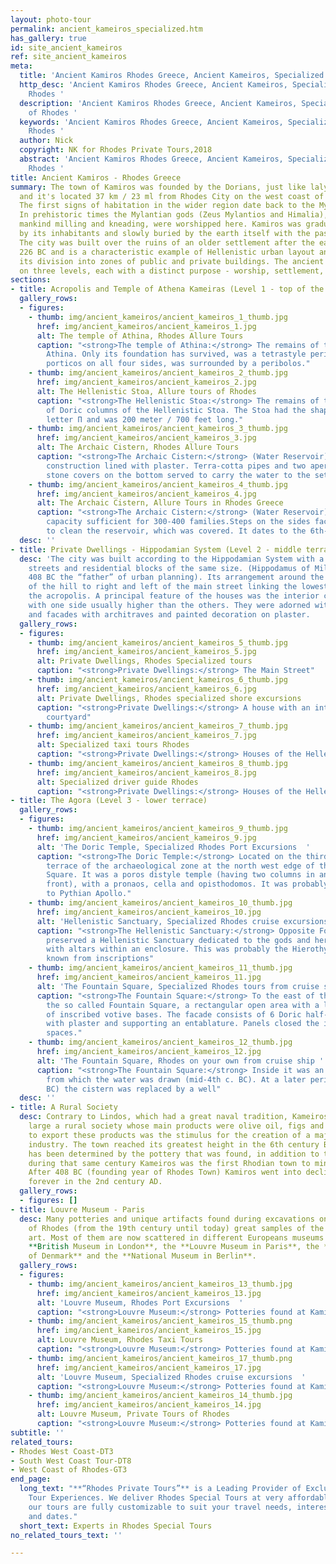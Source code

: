 ```yaml
---
layout: photo-tour
permalink: ancient_kameiros_specialized.htm
has_gallery: true
id: site_ancient_kameiros
ref: site_ancient_kameiros
meta:
  title: 'Ancient Kamiros Rhodes Greece, Ancient Kameiros, Specialized Tours of Rhodes '
  http_desc: 'Ancient Kamiros Rhodes Greece, Ancient Kameiros, Specialized Tours of
    Rhodes '
  description: 'Ancient Kamiros Rhodes Greece, Ancient Kameiros, Specialized Tours
    of Rhodes '
  keywords: 'Ancient Kamiros Rhodes Greece, Ancient Kameiros, Specialized Tours of
    Rhodes '
  author: Nick
  copyright: NK for Rhodes Private Tours,2018
  abstract: 'Ancient Kamiros Rhodes Greece, Ancient Kameiros, Specialized Tours of
    Rhodes '
title: Ancient Kamiros - Rhodes Greece
summary: The town of Kamiros was founded by the Dorians, just like lalyssos and Lindos
  and it's located 37 km / 23 ml from Rhodes City on the west coast of the Island.
  The first signs of habitation in the wider region date back to the Mycenaean era.
  In prehistoric times the Mylantian gods (Zeus Mylantios and Himalia), who taught
  mankind milling and kneading, were worshipped here. Kamiros was gradually abandoned
  by its inhabitants and slowly buried by the earth itself with the passage of time.
  The city was built over the ruins of an older settlement after the earthquake in
  226 BC and is a characteristic example of Hellenistic urban layout and design, with
  its division into zones of public and private buildings. The ancient city was built
  on three levels, each with a distinct purpose - worship, settlement, trade.
sections:
- title: Acropolis and Temple of Athena Kameiras (Level 1 - top of the hill)
  gallery_rows:
  - figures:
    - thumb: img/ancient_kameiros/ancient_kameiros_1_thumb.jpg
      href: img/ancient_kameiros/ancient_kameiros_1.jpg
      alt: The temple of Athina, Rhodes Allure Tours
      caption: "<strong>The temple of Athina:</strong> The remains of the temple of
        Athina. Only its foundation has survived, was a tetrastyle peripteral with
        porticos on all four sides, was surrounded by a peribolos."
    - thumb: img/ancient_kameiros/ancient_kameiros_2_thumb.jpg
      href: img/ancient_kameiros/ancient_kameiros_2.jpg
      alt: The Hellenistic Stoa, Allure tours of Rhodes
      caption: "<strong>The Hellenistic Stoa:</strong> The remains of the two rows
        of Doric columns of the Hellenistic Stoa. The Stoa had the shape of the Greek
        letter Π and was 200 meter / 700 feet long."
    - thumb: img/ancient_kameiros/ancient_kameiros_3_thumb.jpg
      href: img/ancient_kameiros/ancient_kameiros_3.jpg
      alt: The Archaic Cistern, Rhodes Allure Tours
      caption: "<strong>The Archaic Cistern:</strong> (Water Reservoir). A rectangular
        construction lined with plaster. Terra-cotta pipes and two apertures with
        stone covers on the bottom served to carry the water to the settlement."
    - thumb: img/ancient_kameiros/ancient_kameiros_4_thumb.jpg
      href: img/ancient_kameiros/ancient_kameiros_4.jpg
      alt: The Archaic Cistern, Allure Tours in Rhodes Greece
      caption: "<strong>The Archaic Cistern:</strong> (Water Reservoir). It had a
        capacity sufficient for 300-400 families.Steps on the sides facilitated access
        to clean the reservoir, which was covered. It dates to the 6th-5th c. BC."
  desc: ''
- title: Private Dwellings - Hippodamian System (Level 2 - middle terrace)
  desc: 'The city was built according to the Hippodamian System with a grid of parallel
    streets and residential blocks of the same size. (Hippodamus of Miletus 498 –
    408 BC the “father” of urban planning). Its arrangement around the natural slops
    of the hill to right and left of the main street linking the lowest level with
    the acropolis. A principal feature of the houses was the interior colonnaded courtyard
    with one side usually higher than the others. They were adorned with mosaic floors
    and facades with architraves and painted decoration on plaster.        '
  gallery_rows:
  - figures:
    - thumb: img/ancient_kameiros/ancient_kameiros_5_thumb.jpg
      href: img/ancient_kameiros/ancient_kameiros_5.jpg
      alt: Private Dwellings, Rhodes Specialized tours
      caption: "<strong>Private Dwellings:</strong> The Main Street"
    - thumb: img/ancient_kameiros/ancient_kameiros_6_thumb.jpg
      href: img/ancient_kameiros/ancient_kameiros_6.jpg
      alt: Private Dwellings, Rhodes specialized shore excursions
      caption: "<strong>Private Dwellings:</strong> A house with an interior colonnaded
        courtyard"
    - thumb: img/ancient_kameiros/ancient_kameiros_7_thumb.jpg
      href: img/ancient_kameiros/ancient_kameiros_7.jpg
      alt: Specialized taxi tours Rhodes
      caption: "<strong>Private Dwellings:</strong> Houses of the Hellenistic period"
    - thumb: img/ancient_kameiros/ancient_kameiros_8_thumb.jpg
      href: img/ancient_kameiros/ancient_kameiros_8.jpg
      alt: Specialized driver guide Rhodes
      caption: "<strong>Private Dwellings:</strong> Houses of the Hellenistic period"
- title: The Agora (Level 3 - lower terrace)
  gallery_rows:
  - figures:
    - thumb: img/ancient_kameiros/ancient_kameiros_9_thumb.jpg
      href: img/ancient_kameiros/ancient_kameiros_9.jpg
      alt: 'The Doric Temple, Specialized Rhodes Port Excursions  '
      caption: "<strong>The Doric Temple:</strong> Located on the third and lowest
        terrace of the archaeological zone at the north west edge of the Fountain
        Square. It was a poros distyle temple (having two columns in antis at the
        front), with a pronaos, cella and opisthodomos. It was probably dedicated
        to Pythian Apollo."
    - thumb: img/ancient_kameiros/ancient_kameiros_10_thumb.jpg
      href: img/ancient_kameiros/ancient_kameiros_10.jpg
      alt: 'Hellenistic Sanctuary, Specialized Rhodes cruise excursions  '
      caption: "<strong>The Hellenistic Sanctuary:</strong> Opposite Fountain Square
        preserved a Hellenistic Sanctuary dedicated to the gods and heroes of Kamiros
        with altars within an enclosure. This was probably the Hierothyteion of Kamiros,
        known from inscriptions"
    - thumb: img/ancient_kameiros/ancient_kameiros_11_thumb.jpg
      href: img/ancient_kameiros/ancient_kameiros_11.jpg
      alt: 'The Fountain Square, Specialized Rhodes tours from cruise ship '
      caption: "<strong>The Fountain Square:</strong> To the east of the temple is
        the so called Fountain Square, a rectangular open area with a large number
        of inscribed votive bases. The facade consists of 6 Doric half-columns faced
        with plaster and supporting an entablature. Panels closed the intermediate
        spaces."
    - thumb: img/ancient_kameiros/ancient_kameiros_12_thumb.jpg
      href: img/ancient_kameiros/ancient_kameiros_12.jpg
      alt: 'The Fountain Square, Rhodes on your own from cruise ship '
      caption: "<strong>The Fountain Square:</strong> Inside it was an open cistern
        from which the water was drawn (mid-4th c. BC). At a later period (3rd c.
        BC) the cistern was replaced by a well"
  desc: ''
- title: A Rural Society
  desc: Contrary to Lindos, which had a great naval tradition, Kameiros was by and
    large a rural society whose main products were olive oil, figs and wine. The need
    to export these products was the stimulus for the creation of a major ceramics
    industry. The town reached its greatest height in the 6th century B. C. which
    has been determined by the pottery that was found, in addition to the fact that
    during that same century Kameiros was the first Rhodian town to mint its own coins.
    After 408 BC (founding year of Rhodes Town) Kamiros went into decline and it vanished
    forever in the 2nd century AD.
  gallery_rows:
  - figures: []
- title: Louvre Museum - Paris
  desc: Many potteries and unique artifacts found during excavations on the Island
    of Rhodes (from the 19th century until today) great samples of the ancient Rhodian
    art. Most of them are now scattered in different Europeans museums such as the
    **British Museum in London**, the **Louvre Museum in Paris**, the **National Museum
    of Denmark** and the **National Museum in Berlin**.
  gallery_rows:
  - figures:
    - thumb: img/ancient_kameiros/ancient_kameiros_13_thumb.jpg
      href: img/ancient_kameiros/ancient_kameiros_13.jpg
      alt: 'Louvre Museum, Rhodes Port Excursions  '
      caption: "<strong>Louvre Museum:</strong> Potteries found at Kamiros"
    - thumb: img/ancient_kameiros/ancient_kameiros_15_thumb.png
      href: img/ancient_kameiros/ancient_kameiros_15.jpg
      alt: Louvre Museum, Rhodes Taxi Tours
      caption: "<strong>Louvre Museum:</strong> Potteries found at Kamiros"
    - thumb: img/ancient_kameiros/ancient_kameiros_17_thumb.png
      href: img/ancient_kameiros/ancient_kameiros_17.jpg
      alt: 'Louvre Museum, Specialized Rhodes cruise excursions  '
      caption: "<strong>Louvre Museum:</strong> Potteries found at Kamiros"
    - thumb: img/ancient_kameiros/ancient_kameiros_14_thumb.jpg
      href: img/ancient_kameiros/ancient_kameiros_14.jpg
      alt: Louvre Museum, Private Tours of Rhodes
      caption: "<strong>Louvre Museum:</strong> Potteries found at Kamiros"
subtitle: ''
related_tours:
- Rhodes West Coast-DT3
- South West Coast Tour-DT8
- West Coast of Rhodes-GT3
end_page:
  long_text: "**“Rhodes Private Tours”** is a Leading Provider of Exclusive and Personalized
    Tour Experiences. We deliver Rhodes Special Tours at very affordable rates. All
    our tours are fully customizable to suit your travel needs, interests, schedules,
    and dates."
  short_text: Experts in Rhodes Special Tours
no_related_tours_text: ''

---
```

